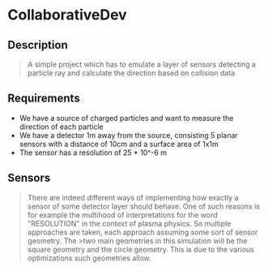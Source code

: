 # CollaborativeDev
## Description
>A simple project which has to emulate a layer of sensors detecting a particle ray and calculate the direction based on collision data
## Requirements
* We have a source of charged particles and want to measure the direction of each particle
* We have a detector 1m away from the source, consisting 5 planar sensors with a distance of 10cm and a surface area of 1x1m 
* The sensor has a resolution of 25 * 10^-6 m
## Sensors
>There are indeed different ways of implementing how exactly a sensor of some detector layer should behave. One of such reasons is for example the multihood of 
>interpretations for the word "RESOLUTION" in the context of plasma physics. So multiple approaches are taken, each approach assuming some sort of sensor geometry. The >two main geometries in this simulation will be the square geometry and the circle geometry. This is due to the various optimizations such geometries allow.
